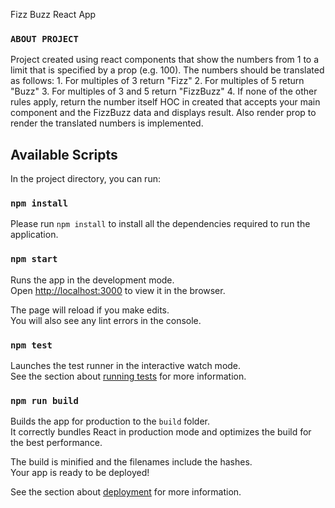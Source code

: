 Fizz Buzz React App

### `ABOUT PROJECT`
Project created using react components that show the numbers from 1 to a limit that is specified by a prop (e.g. 100).
The numbers should be translated as follows:
	1. For multiples of 3 return "Fizz"
	2. For multiples of 5 return "Buzz"
	3. For multiples of 3 and 5 return "FizzBuzz"
	4. If none of the other rules apply, return the number itself
HOC in created that accepts your main component and the FizzBuzz data and displays result. Also render prop to render the translated numbers is implemented.

## Available Scripts

In the project directory, you can run:

### `npm install`

Please run `npm install` to install all the dependencies required to run the application.

### `npm start`

Runs the app in the development mode.<br />
Open [http://localhost:3000](http://localhost:3000) to view it in the browser.

The page will reload if you make edits.<br />
You will also see any lint errors in the console.

### `npm test`

Launches the test runner in the interactive watch mode.<br />
See the section about [running tests](https://facebook.github.io/create-react-app/docs/running-tests) for more information.

### `npm run build`

Builds the app for production to the `build` folder.<br />
It correctly bundles React in production mode and optimizes the build for the best performance.

The build is minified and the filenames include the hashes.<br />
Your app is ready to be deployed!

See the section about [deployment](https://facebook.github.io/create-react-app/docs/deployment) for more information.

